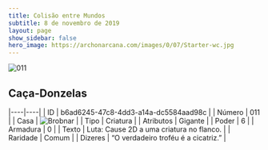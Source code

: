 ```yaml
---
title: Colisão entre Mundos
subtitle: 8 de novembro de 2019
layout: page
show_sidebar: false
hero_image: https://archonarcana.com/images/0/07/Starter-wc.jpg
---
```


![011](https://cdn.keyforgegame.com/media/card_front/pt/452_011_XVM7CX686PF6_pt.png)

## Caça-Donzelas

|----|----|
| ID | b6ad6245-47c8-4dd3-a14a-dc5584aad98c |
| Número | 011 |
| Casa | ![Brobnar](https://archonarcana.com/images/thumb/e/e0/Brobnar.png/22px-Brobnar.png "Brobnar") |
| Tipo | Criatura |
| Atributos | Gigante |
| Poder | 6 |
| Armadura | 0 |
| Texto | Luta: Cause 2D a uma criatura no flanco. |
| Raridade | Comum |
| Dizeres | “O verdadeiro troféu é a cicatriz.” |